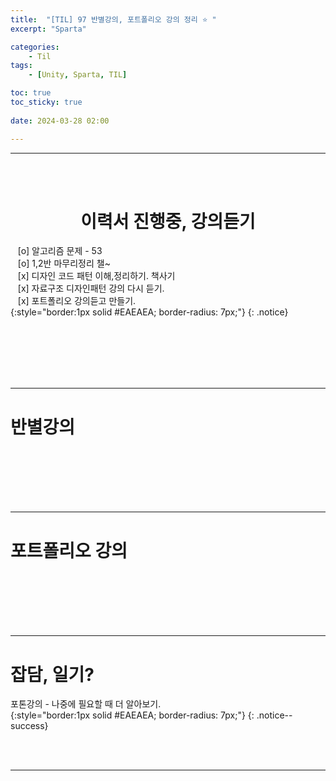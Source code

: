 ```yaml
---
title:  "[TIL] 97 반별강의, 포트폴리오 강의 정리 ⭐ "
excerpt: "Sparta"

categories:
    - Til
tags:
    - [Unity, Sparta, TIL]

toc: true
toc_sticky: true
 
date: 2024-03-28 02:00

---
```

- - -


<BR><BR>

<center><H1>  이력서 진행중, 강의듣기 </H1></center>

&nbsp;&nbsp; [o] 알고리즘 문제  - 53       
&nbsp;&nbsp; [o] 1,2반 마무리정리  챌~   
&nbsp;&nbsp; [x] 디자인 코드 패턴 이해,정리하기. 책사기  
&nbsp;&nbsp; [x] 자료구조 디자인패턴 강의 다시 듣기.   
&nbsp;&nbsp; [x] 포트폴리오 강의듣고 만들기.   
{:style="border:1px solid #EAEAEA; border-radius: 7px;"}
{: .notice}  

<br><br><br><br><br>
- - - 

# 반별강의

<br><br><br><br><br>
- - - 

# 포트폴리오 강의


<br><br><br><br><br>
- - - 

# 잡담, 일기?
포톤강의 - 나중에 필요할 때 더 알아보기.  
{:style="border:1px solid #EAEAEA; border-radius: 7px;"}
{: .notice--success}  

<br><br>
- - -
